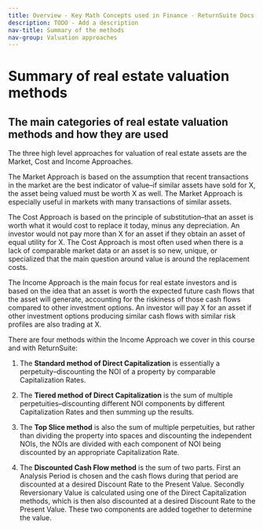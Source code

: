 ```yaml
---
title: Overview - Key Math Concepts used in Finance - ReturnSuite Docs
description: TODO - Add a description
nav-title: Summary of the methods
nav-group: Valuation approaches
---
```


# Summary of real estate valuation methods

## The main categories of real estate valuation methods and how they are used

The three high level approaches for valuation of real estate assets are
the Market, Cost and Income Approaches.

The Market Approach is based on the assumption that recent transactions
in the market are the best indicator of value–if similar assets have sold
for X, the asset being valued must be worth X as well. The Market Approach
is especially useful in markets with many transactions of similar assets.

The Cost Approach is based on the principle of substitution–that an asset
is worth what it would cost to replace it today, minus any depreciation.
An investor would not pay more than X for an asset if they obtain an
asset of equal utility for X. The Cost Approach is most often used when
there is a lack of comparable market data or an asset is so new, unique,
or specialized that the main question around value is around the
replacement costs.

The Income Approach is the main focus for real estate investors and is
based on the idea that an asset is worth the expected future cash flows
that the asset will generate, accounting for the riskiness of those cash
flows compared to other investment options. An investor will pay X for
an asset if other investment options producing similar cash flows with
similar risk profiles are also trading at X.

There are four methods within the Income Approach we cover in this
course and with ReturnSuite:

1. The **Standard method of Direct Capitalization** is essentially a
   perpetuity–discounting the NOI of a property by comparable
   Capitalization Rates.

2. The **Tiered method of Direct Capitalization** is the sum of
   multiple perpetuities–discounting different NOI components by
   different Capitalization Rates and then summing up the results.

3. The **Top Slice method** is also the sum of multiple perpetuities,
   but rather than dividing the property into spaces and discounting the
   independent NOIs, the NOIs are divided with each component of NOI
   being discounted by an appropriate Capitalization Rate.

4. The <b>Discounted Cash Flow method</b> is the sum of two parts. First
   an Analysis Period is chosen and the cash flows during that period are
   discounted at a desired Discount Rate to the Present Value. Secondly
   Reversionary Value is calculated using one of the Direct
   Capitalization methods, which is then also discounted at a desired
   Discount Rate to the Present Value. These two components are added
   together to determine the value.
